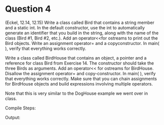 # Question 4

(Eckel, 12.14, 12.15) Write a class called Bird that contains a string member and a static int. In the default constructor, use the int to
automatically generate an identifier that you build in the string, along with the name of the class (Bird #1, Bird #2, etc.). Add an operator<<for ostreams to print out the Bird objects. Write an assignment operator= and a copyconstructor. In main( ), verify that everything works correctly.

Write a class called BirdHouse that contains an object, a pointer and a reference for class Bird from Exercise 14. The constructor should take the three Birds as arguments. Add an operator<< for ostreams for BirdHouse. Disallow the assignment operator= and copy-constructor. In main( ), verify that everything works correctly. Make sure that you can chain assignments for BirdHouse objects and build expressions involving multiple operators.

Note that this is very similar to the DogHouse example we went over in class.

Compile Steps:

Output:
